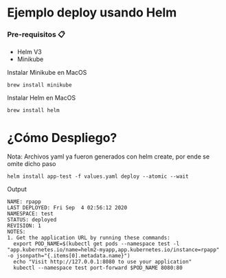 # Ejemplo deploy usando Helm

### Pre-requisitos 📋

* Helm V3
* Minikube 

Instalar Minikube en MacOS

```
brew install minikube
```

Instalar Helm en MacOS

```
brew install helm
```

# ¿Cómo Despliego?

Nota: Archivos yaml ya fueron generados con helm create, por ende se omite dicho paso

```
helm install app-test -f values.yaml deploy --atomic --wait
```
Output

```
NAME: rpapp
LAST DEPLOYED: Fri Sep  4 02:56:12 2020
NAMESPACE: test
STATUS: deployed
REVISION: 1
NOTES:
1. Get the application URL by running these commands:
  export POD_NAME=$(kubectl get pods --namespace test -l "app.kubernetes.io/name=helm2-myapp,app.kubernetes.io/instance=rpapp" -o jsonpath="{.items[0].metadata.name}")
  echo "Visit http://127.0.0.1:8080 to use your application"
  kubectl --namespace test port-forward $POD_NAME 8080:80
```
